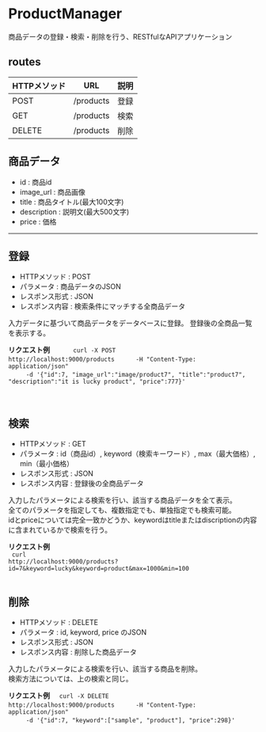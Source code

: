 # ProductManager

商品データの登録・検索・削除を行う、RESTfulなAPIアプリケーション  

## routes  

| HTTPメソッド | URL | 説明 |  
| ---- | ---- | ---- |  
| POST | /products | 登録 |  
| GET | /products | 検索 |  
| DELETE | /products | 削除 |  

## 商品データ  
- id : 商品id
- image_url : 商品画像  
- title : 商品タイトル(最大100文字)
- description : 説明文(最大500文字)
- price : 価格  

----------------

## 登録
- HTTPメソッド : POST
- パラメータ : 商品データのJSON  
- レスポンス形式 : JSON  
- レスポンス内容 : 検索条件にマッチする全商品データ  
  
入力データに基づいて商品データをデータベースに登録。
登録後の全商品一覧を表示する。  
  
**リクエスト例**  
　　<code>
curl -X POST http://localhost:9000/products 
　　　-H "Content-Type: application/json" 
　　　-d '{"id":7, "image_url":"image/product7", "title":"product7", "description":"it is lucky product", "price":777}'  
　　</code>

## 検索  
- HTTPメソッド : GET
- パラメータ : id（商品id）, keyword（検索キーワード）, max（最大価格）, min（最小価格）  
- レスポンス形式 : JSON  
- レスポンス内容 : 登録後の全商品データ

入力したパラメータによる検索を行い、該当する商品データを全て表示。  
全てのパラメータを指定しても、複数指定でも、単独指定でも検索可能。  
idとpriceについては完全一致かどうか、keywordはtitleまたはdiscriptionの内容に含まれているかで検索を行う。  

**リクエスト例**  
<code>
curl http://localhost:9000/products\?id=7\&keyword=lucky\&keyword=product\&max=1000\&min=100  
</code>

## 削除
- HTTPメソッド : DELETE
- パラメータ : id, keyword, price のJSON
- レスポンス形式 : JSON  
- レスポンス内容 : 削除した商品データ
  
入力したパラメータによる検索を行い、該当する商品を削除。  
検索方法については、上の検索と同じ。  

**リクエスト例**  
<code>
curl -X DELETE http://localhost:9000/products 
　　　-H "Content-Type: application/json" 
　　　-d '{"id":7, "keyword":["sample", "product"], "price":298}'
</code>
